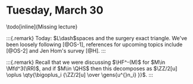# Tuesday, March 30

\todo[inline]{Missing lecture}


:::{.remark}
Today: $L\dash$spaces and the surgery exact triangle.
We've been loosely following [@OS-1], references for upcoming topics include [@OS-2] and Jen Hom's survey [@H].
:::


:::{.remark}
Recall that we were discussing $\HF^-(M)$ for $M\in \Mfd^3(\RR)$, and if $M\in \QHS$ then this decomposes as $\ZZ/2[u] \oplus \qty{\bigoplus_i {\ZZ/2[u] \over \gens{u^{}n_i} }}$.
:::


